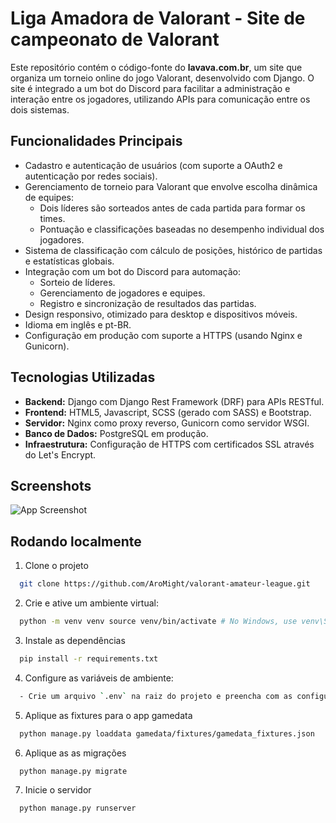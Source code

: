 
# Liga Amadora de Valorant - Site de campeonato de Valorant

Este repositório contém o código-fonte do **lavava.com.br**, um site que organiza um torneio online do jogo Valorant, desenvolvido com Django.
O site é integrado a um bot do Discord para facilitar a administração e interação entre os jogadores, utilizando APIs para comunicação entre os dois sistemas.

Funcionalidades Principais
---------------------------

- Cadastro e autenticação de usuários (com suporte a OAuth2 e autenticação por redes sociais).
- Gerenciamento de torneio para Valorant que envolve escolha dinâmica de equipes:
  - Dois líderes são sorteados antes de cada partida para formar os times.
  - Pontuação e classificações baseadas no desempenho individual dos jogadores.
- Sistema de classificação com cálculo de posições, histórico de partidas e estatísticas globais.
- Integração com um bot do Discord para automação:
  - Sorteio de líderes.
  - Gerenciamento de jogadores e equipes.
  - Registro e sincronização de resultados das partidas.
- Design responsivo, otimizado para desktop e dispositivos móveis.
- Idioma em inglês e pt-BR.
- Configuração em produção com suporte a HTTPS (usando Nginx e Gunicorn).

Tecnologias Utilizadas
----------------------

- **Backend:** Django com Django Rest Framework (DRF) para APIs RESTful.
- **Frontend:** HTML5, Javascript, SCSS (gerado com SASS) e Bootstrap.
- **Servidor:** Nginx como proxy reverso, Gunicorn como servidor WSGI.
- **Banco de Dados:** PostgreSQL em produção.
- **Infraestrutura:** Configuração de HTTPS com certificados SSL através do Let's Encrypt.

## Screenshots

![App Screenshot](https://i.imgur.com/aRIf2Ny.png)

## Rodando localmente

1. Clone o projeto

```bash
  git clone https://github.com/AroMight/valorant-amateur-league.git
```

2. Crie e ative um ambiente virtual:

```bash
  python -m venv venv source venv/bin/activate # No Windows, use venv\Scripts\activate
```

3. Instale as dependências

```bash
  pip install -r requirements.txt
```

4. Configure as variáveis de ambiente:

```bash
  - Crie um arquivo `.env` na raiz do projeto e preencha com as configurações necessárias (veja `.env.example`).
```

5. Aplique as fixtures para o app gamedata

```bash
  python manage.py loaddata gamedata/fixtures/gamedata_fixtures.json
```

6. Aplique as as migrações

```bash
  python manage.py migrate
```

7. Inicie o servidor

```bash
  python manage.py runserver
```
